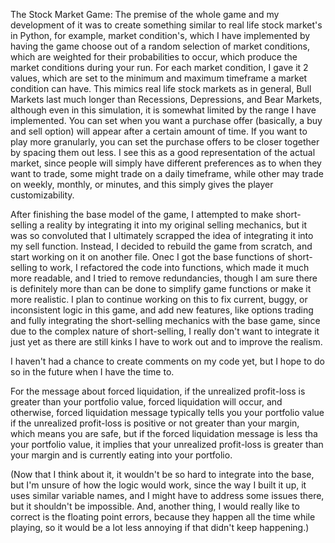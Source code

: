 The Stock Market Game:
The premise of the whole game and my development of it was to create something similar to real life stock market's in Python, for example, market condition's, which I have implemented by having the game choose out of a random selection of market conditions, which are weighted for their probabilities to occur, which produce the market conditions during your run.
For each market condition, I gave it 2 values, which are set to the minimum and maximum timeframe a market condition can have. This mimics real life stock markets as in general, Bull Markets last much longer than Recessions, Depressions, and Bear Markets, although even in this simulation, it is somewhat limited by the range I have implemented.
You can set when you want a purchase offer (basically, a buy and sell option) will appear after a certain amount of time. If you want to play more granularly, you can set the purchase offers to be closer together by spacing them out less. 
I see this as a good representation of the actual market, since people will simply have different preferences as to when they want to trade, some might trade on a daily timeframe, while other may trade on weekly, monthly, or minutes, and this simply gives the player customizability.

After finishing the base model of the game, I attempted to make short-selling a reality by integrating it into my original selling mechanics, but it was so convoluted that I ultimately scrapped the idea of integrating it into my sell function.
Instead, I decided to rebuild the game from scratch, and start working on it on another file.
Onec I got the base functions of short-selling to work, I refactored the code into functions, which made it much more readable, and I tried to remove redundancies, though I am sure there is definitely more than can be done to simplify game functions or make it more realistic.
I plan to continue working on this to fix current, buggy, or inconsistent logic in this game, and add new features, like options trading and fully integrating the short-selling mechanics with the base game, since due to the complex nature of short-selling, I really don't want to integrate it just yet as there are still kinks I have to work out and to improve the realism.

I haven't had a chance to create comments on my code yet, but I hope to do so in the future when I have the time to. 

For the message about forced liquidation, if the unrealized profit-loss is greater than your portfolio value, forced liquidation will occur, and otherwise, forced liquidation message typically tells you your portfolio value if the unrealized profit-loss is positive or not greater than your margin, which means you are safe, but if the forced liquidation message is less tha your portfolio value, it implies that your unrealized profit-loss is greater than your margin and is currently eating into your portfolio.

(Now that I think about it, it wouldn't be so hard to integrate into the base, but I'm unsure of how the logic would work, since the way I built it up, it uses similar variable names, and I might have to address some issues there, but it shouldn't be impossible. 
And, another thing, I would really like to correct is the floating point errors, because they happen all the time while playing, so it would be a lot less annoying if that didn't keep happening.)
